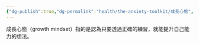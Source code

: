```yaml
---
{"dg-publish":true,"dg-permalink":"health/the-anxiety-toolkit/成長心態","permalink":"/health/the-anxiety-toolkit/成長心態/"}
---
```


成長心態（growth mindset）指的是認為只要透過正確的練習，就能提升自己能力的想法。